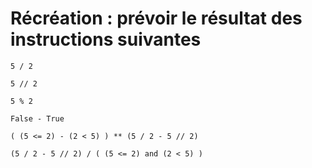 # Récréation : prévoir le résultat des instructions suivantes

```{python}
5 / 2
```

```{python}
5 // 2
```

```{python}
5 % 2
```

```{python}
False - True
```

```{python}
( (5 <= 2) - (2 < 5) ) ** (5 / 2 - 5 // 2)
```

```{python}
(5 / 2 - 5 // 2) / ( (5 <= 2) and (2 < 5) )
```

